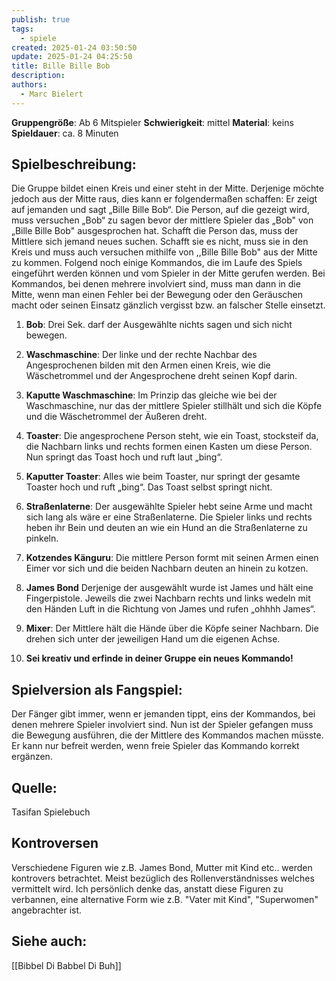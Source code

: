 ```yaml
---
publish: true
tags:
  - spiele
created: 2025-01-24 03:50:50
update: 2025-01-24 04:25:50
title: Bille Bille Bob
description: 
authors:
  - Marc Bielert
---
```


**Gruppengröße**: Ab 6 Mitspieler 
**Schwierigkeit**: mittel 
**Material**: keins 
**Spieldauer**: ca. 8 Minuten

## **Spielbeschreibung**: 
Die Gruppe bildet einen Kreis und einer steht in der Mitte. Derjenige möchte jedoch aus der Mitte raus, dies kann er folgendermaßen schaffen: Er zeigt auf jemanden und sagt „Bille Bille Bob“. Die Person, auf die gezeigt wird, muss versuchen „Bob“ zu sagen bevor der mittlere Spieler das „Bob" von „Bille Bille Bob" ausgesprochen hat. Schafft die Person das, muss der Mittlere sich jemand neues suchen. Schafft sie es nicht, muss sie in den Kreis und muss auch versuchen mithilfe von ,,Bille Bille Bob" aus der Mitte zu kommen. Folgend noch einige Kommandos, die im Laufe des Spiels eingeführt werden können und vom Spieler in der Mitte gerufen werden. Bei Kommandos, bei denen mehrere involviert sind, muss man dann in die Mitte, wenn man einen Fehler bei der Bewegung oder den Geräuschen macht oder seinen Einsatz gänzlich vergisst bzw. an falscher Stelle einsetzt. 

1. **Bob**:
Drei Sek. darf der Ausgewählte nichts sagen und sich nicht bewegen. 

2. **Waschmaschine**:
Der linke und der rechte Nachbar des Angesprochenen bilden mit den Armen einen Kreis, wie die Wäschetrommel und der Angesprochene dreht seinen Kopf darin. 

3. **Kaputte Waschmaschine**:
Im Prinzip das gleiche wie bei der Waschmaschine, nur das der mittlere Spieler stillhält und sich die Köpfe und die Wäschetrommel der Äußeren dreht.

4. **Toaster**:
Die angesprochene Person steht, wie ein Toast, stocksteif da, die Nachbarn links und rechts formen einen Kasten um diese Person. Nun springt das Toast hoch und ruft laut „bing“. 

5. **Kaputter Toaster**:
Alles wie beim Toaster, nur springt der gesamte Toaster hoch und ruft „bing“. Das Toast selbst springt nicht. 

6. **Straßenlaterne**:
Der ausgewählte Spieler hebt seine Arme und macht sich lang als wäre er eine Straßenlaterne. Die Spieler links und rechts heben ihr Bein und deuten an wie ein Hund an die Straßenlaterne zu pinkeln. 

7. **Kotzendes Känguru**:
Die mittlere Person formt mit seinen Armen einen Eimer vor sich und die beiden Nachbarn deuten an hinein zu kotzen. 

8. **James Bond**
Derjenige der ausgewählt wurde ist James und hält eine Fingerpistole. Jeweils die zwei Nachbarn rechts und links wedeln mit den Händen Luft in die Richtung von James und rufen „ohhhh James“. 

9. **Mixer**:
Der Mittlere hält die Hände über die Köpfe seiner Nachbarn. Die drehen sich unter der jeweiligen Hand um die eigenen Achse. 

10. **Sei kreativ und erfinde in deiner Gruppe ein neues Kommando!**

## **Spielversion als Fangspiel**: 
Der Fänger gibt immer, wenn er jemanden tippt, eins der Kommandos, bei denen mehrere Spieler involviert sind. Nun ist der Spieler gefangen muss die Bewegung ausführen, die der Mittlere des Kommandos machen müsste. Er kann nur befreit werden, wenn freie Spieler das Kommando korrekt ergänzen.

## **Quelle**:
Tasifan Spielebuch

## Kontroversen
Verschiedene Figuren wie z.B. James Bond, Mutter mit Kind etc.. werden kontrovers betrachtet. Meist bezüglich des Rollenverständnisses welches vermittelt wird.
Ich persönlich denke das, anstatt diese Figuren zu verbannen, eine alternative Form wie z.B. "Vater mit Kind", "Superwomen" angebrachter ist.

## **Siehe auch**:
[[Bibbel Di Babbel Di Buh]]